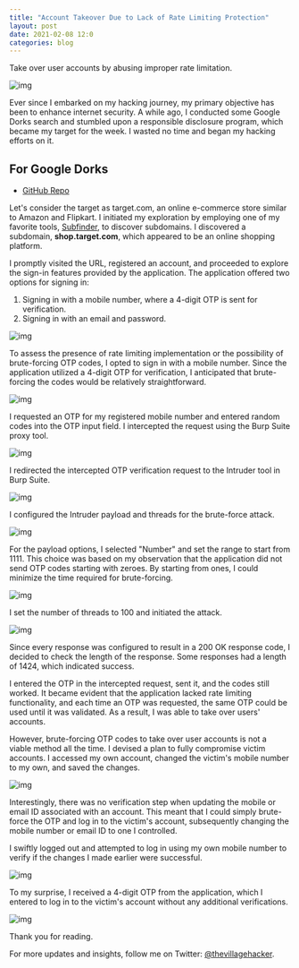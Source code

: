 ```yaml
---
title: "Account Takeover Due to Lack of Rate Limiting Protection"
layout: post
date: 2021-02-08 12:0
categories: blog
---
```


Take over user accounts by abusing improper rate limitation.

![img](/assets/images/blogs/ATO/no_rate-limit/1.webp)

Ever since I embarked on my hacking journey, my primary objective has been to enhance internet security. A while ago, I conducted some Google Dorks search and stumbled upon a responsible disclosure program, which became my target for the week. I wasted no time and began my hacking efforts on it.

## For Google Dorks

- [GitHub Repo](https://github.com/thevillagehacker/Bug-Hunting/blob/main/Dorks/Google_dorks.md)

Let's consider the target as target.com, an online e-commerce store similar to Amazon and Flipkart. I initiated my exploration by employing one of my favorite tools, [Subfinder](https://github.com/projectdiscovery/subfinder), to discover subdomains. I discovered a subdomain, **shop.target.com**, which appeared to be an online shopping platform. 

I promptly visited the URL, registered an account, and proceeded to explore the sign-in features provided by the application. The application offered two options for signing in:

1. Signing in with a mobile number, where a 4-digit OTP is sent for verification.
2. Signing in with an email and password.

![img](/assets/images/blogs/ATO/no_rate-limit/2.webp)

To assess the presence of rate limiting implementation or the possibility of brute-forcing OTP codes, I opted to sign in with a mobile number. Since the application utilized a 4-digit OTP for verification, I anticipated that brute-forcing the codes would be relatively straightforward.

![img](/assets/images/blogs/ATO/no_rate-limit/3.webp)

I requested an OTP for my registered mobile number and entered random codes into the OTP input field. I intercepted the request using the Burp Suite proxy tool.

![img](/assets/images/blogs/ATO/no_rate-limit/4.webp)

I redirected the intercepted OTP verification request to the Intruder tool in Burp Suite.

![img](/assets/images/blogs/ATO/no_rate-limit/5.webp)

I configured the Intruder payload and threads for the brute-force attack.

![img](/assets/images/blogs/ATO/no_rate-limit/6.webp)

For the payload options, I selected "Number" and set the range to start from 1111. This choice was based on my observation that the application did not send OTP codes starting with zeroes. By starting from ones, I could minimize the time required for brute-forcing.

![img](/assets/images/blogs/ATO/no_rate-limit/7.webp)

I set the number of threads to 100 and initiated the attack.

![img](/assets/images/blogs/ATO/no_rate-limit/8.webp)

Since every response was configured to result in a 200 OK response code, I decided to check the length of the response. Some responses had a length of 1424, which indicated success.

I entered the OTP in the intercepted request, sent it, and the codes still worked. It became evident that the application lacked rate limiting functionality, and each time an OTP was requested, the same OTP could be used until it was validated. As a result, I was able to take over users' accounts.

However, brute-forcing OTP codes to take over user accounts is not a viable method all the time. I devised a plan to fully compromise victim accounts. I accessed my own account, changed the victim's mobile number to my own, and saved the changes.

![img](/assets/images/blogs/ATO/no_rate-limit/9.webp)

Interestingly, there was no verification step when updating the mobile or email ID associated with an account. This meant that I could simply brute-force the OTP and log in to the victim's account, subsequently changing the mobile number or email ID to one I controlled.

I swiftly logged out and attempted to log in using my own mobile number to verify if the changes I made earlier were successful.

![img](/assets/images/blogs/ATO/no_rate-limit/10.webp)

To my surprise, I received a 4-digit OTP from the application, which I entered to log in to the victim's account without any additional verifications.

![img](/assets/images/blogs/ATO/no_rate-limit/11.webp)

Thank you for reading.

For more updates and insights, follow me on Twitter: [@thevillagehacker](https://twitter.com/thevillagehackr).